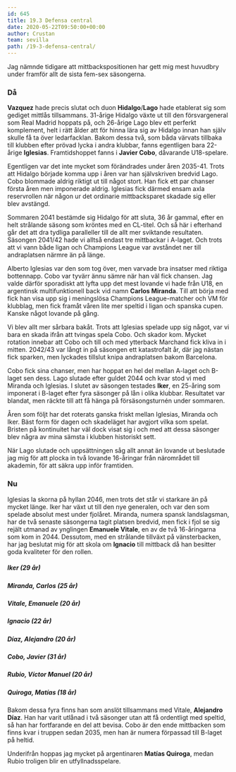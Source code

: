```yaml
---
id: 645
title: 19.3 Defensa central
date: 2020-05-22T09:50:00+00:00
author: Crustan
team: sevilla
path: /19-3-defensa-central/
---
```


Jag nämnde tidigare att mittbackspositionen har gett mig mest huvudbry under framför allt de sista fem-sex säsongerna.

### Då

**Vazquez** hade precis slutat och duon **Hidalgo**/**Lago** hade etablerat sig som gediget mittlås tillsammans. 31-årige Hidalgo växte ut till den försvargeneral som Real Madrid hoppats på, och 26-årige Lago blev ett perferkt komplement, helt i rätt ålder att för hinna lära sig av Hidalgo innan han själv skulle få ta över ledarfacklan. Bakom dessa två, som båda värvats tillbaka till klubben efter prövad lycka i andra klubbar, fanns egentligen bara 22-årige **Iglesias**. Framtidshoppet fanns i **Javier Cobo**, dåvarande U18-spelare.

Egentligen var det inte mycket som förändrades under åren 2035-41. Trots att Hidalgo började komma upp i åren var han självskriven bredvid Lago. Cobo blommade aldrig riktigt ut till något stort. Han fick ett par chanser första åren men imponerade aldrig. Iglesias fick därmed ensam axla reservrollen när någon ur det ordinarie mittbacksparet skadade sig eller blev avstängd.

Sommaren 2041 bestämde sig Hidalgo för att sluta, 36 år gammal, efter en helt strålande säsong som kröntes med en CL-titel. Och så här i efterhand går det att dra tydliga paralleller till de allt mer sviktande resultaten. Säsongen 2041/42 hade vi alltså endast tre mittbackar i A-laget. Och trots att vi vann både ligan och Champions League var avståndet ner till andraplatsen närmre än på länge.

Alberto Iglesias var den som tog över, men varvade bra insatser med riktiga bottennapp. Cobo var tyvärr ännu sämre när han väl fick chansen. Jag valde därför sporadiskt att lyfta upp det mest lovande vi hade från U18, en argentinsk multifunktionell back vid namn **Carlos Miranda**. Till att börja med fick han visa upp sig i meningslösa Champions League-matcher och VM för klubblag, men fick framåt våren lite mer speltid i ligan och spanska cupen. Kanske något lovande på gång.

Vi blev allt mer sårbara bakåt. Trots att Iglesias spelade upp sig något, var vi bara en skada ifrån att tvingas spela Cobo. Och skador kom. Mycket rotation innebar att Cobo och till och med ytterback Marchand fick kliva in i mitten. 2042/43 var långt in på säsongen ett katastrofalt år, där jag nästan fick sparken, men lyckades tillslut knipa andraplatsen bakom Barcelona.

Cobo fick sina chanser, men har hoppat en hel del mellan A-laget och B-laget sen dess. Lago slutade efter guldet 2044 och kvar stod vi med Miranda och Iglesias. I slutet av säsongen testades **Iker**, en 25-åring som imponerat i B-laget efter fyra säsonger på lån i olika klubbar. Resultatet var blandat, men räckte till att få hänga på försäsongsturnén under sommaren.

Åren som följt har det roterats ganska friskt mellan Iglesias, Miranda och Iker. Bäst form för dagen och skadeläget har avgjort vilka som spelat. Bristen på kontinuitet har väl dock visat sig i och med att dessa säsonger blev några av mina sämsta i klubben historiskt sett.

När Lago slutade och uppsättningen såg allt annat än lovande ut beslutade jag mig för att plocka in två lovande 16-åringar från närområdet till akademin, för att säkra upp inför framtiden.

### Nu

Iglesias la skorna på hyllan 2046, men trots det står vi starkare än på mycket länge. Iker har växt ut till den nye generalen, och var den som spelade absolut mest under fjolåret. Miranda, numera spansk landslagsman, har de två senaste säsongerna tagit platsen bredvid, men fick i fjol se sig rejält utmanad av ynglingen **Emanuele Vitale**, en av de två 16-åringarna som kom in 2044. Dessutom, med en strålande tillväxt på vänsterbacken, har jag beslutat mig för att skola om **Ignacio** till mittback då han besitter goda kvaliteter för den rollen.

##### Iker (29 år)
##### Miranda, Carlos (25 år)
##### Vitale, Emanuele (20 år)
##### Ignacio (22 år)
##### Díaz, Alejandro (20 år)
##### Cobo, Javier (31 år)
##### Rubio, Víctor Manuel (20 år)
##### Quiroga, Matías (18 år)

Bakom dessa fyra finns han som anslöt tillsammans med Vitale, **Alejandro Díaz**. Han har varit utlånad i två säsonger utan att få ordentligt med speltid, så han har fortfarande en del att bevisa. Cobo är den ende mittbacken som finns kvar i truppen sedan 2035, men han är numera förpassad till B-laget på heltid.

Underifrån hoppas jag mycket på argentinaren **Matías Quiroga**, medan Rubio troligen blir en utfyllnadsspelare.
